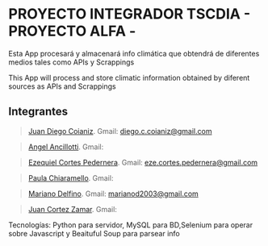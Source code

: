 # PROYECTO INTEGRADOR TSCDIA - PROYECTO ALFA -

Esta App procesará y almacenará info climática que obtendrá de diferentes medios tales como APIs y Scrappings

This App will process and store climatic information obtained by diferent sources as APIs and Scrappings


## Integrantes

>[Juan Diego Coianiz](https://github.com/diegoCoianiz). Gmail: diego.c.coianiz@gmail.com

>[Angel Ancillotti](https://github.com/). Gmail:

>[Ezequiel Cortes Pedernera](https://github.com/). Gmail: eze.cortes.pedernera@gmail.com

>[Paula Chiaramello](https://github.com/). Gmail:

>[Mariano Delfino](https://github.com/). Gmail: marianod2003@gmail.com

>[Juan Cortez Zamar](https://github.com/). Gmail:

Tecnologías: Python para servidor, MySQL para BD,Selenium para operar sobre Javascript y Beaituful Soup para parsear info
